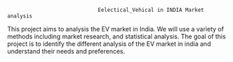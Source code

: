                                  Eelectical_Vehical in INDIA Market analysis
This project aims to analysis the EV market in India. We will use a variety of methods including market research, and statistical analysis. 
The goal of this project is to identify the different analysis of the EV market in india and understand their needs and preferences. 
